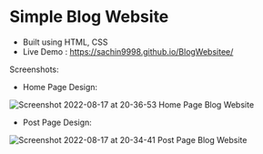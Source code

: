 # Simple Blog Website

* Built using HTML, CSS
* Live Demo : https://sachin9998.github.io/BlogWebsitee/

Screenshots:

* Home Page Design:

![Screenshot 2022-08-17 at 20-36-53 Home Page Blog Website](https://user-images.githubusercontent.com/25192452/185176119-dd6a58d7-e4ae-4fb5-acaf-dd59f1c56c5c.png)

* Post Page Design:

![Screenshot 2022-08-17 at 20-34-41 Post Page Blog Website](https://user-images.githubusercontent.com/25192452/185176146-da0e9a84-f981-4d30-b047-b4b9f9af8ea3.png)
